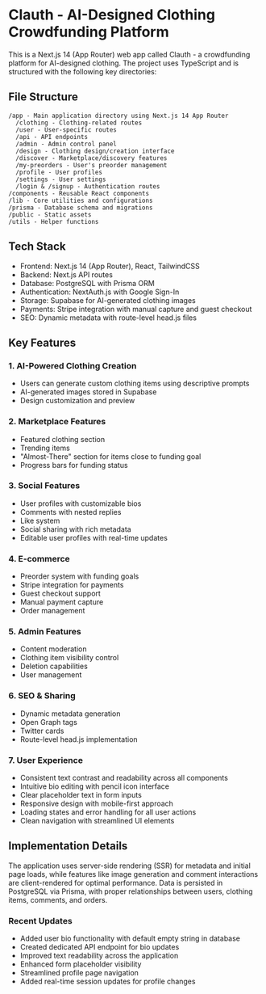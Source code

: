 # Clauth - AI-Designed Clothing Crowdfunding Platform

This is a Next.js 14 (App Router) web app called Clauth - a crowdfunding platform for AI-designed clothing. The project uses TypeScript and is structured with the following key directories:

## File Structure

```
/app - Main application directory using Next.js 14 App Router
  /clothing - Clothing-related routes
  /user - User-specific routes
  /api - API endpoints
  /admin - Admin control panel
  /design - Clothing design/creation interface
  /discover - Marketplace/discovery features
  /my-preorders - User's preorder management
  /profile - User profiles
  /settings - User settings
  /login & /signup - Authentication routes
/components - Reusable React components
/lib - Core utilities and configurations
/prisma - Database schema and migrations
/public - Static assets
/utils - Helper functions
```

## Tech Stack

- Frontend: Next.js 14 (App Router), React, TailwindCSS
- Backend: Next.js API routes
- Database: PostgreSQL with Prisma ORM
- Authentication: NextAuth.js with Google Sign-In
- Storage: Supabase for AI-generated clothing images
- Payments: Stripe integration with manual capture and guest checkout
- SEO: Dynamic metadata with route-level head.js files

## Key Features

### 1. AI-Powered Clothing Creation

- Users can generate custom clothing items using descriptive prompts
- AI-generated images stored in Supabase
- Design customization and preview

### 2. Marketplace Features

- Featured clothing section
- Trending items
- "Almost-There" section for items close to funding goal
- Progress bars for funding status

### 3. Social Features

- User profiles with customizable bios
- Comments with nested replies
- Like system
- Social sharing with rich metadata
- Editable user profiles with real-time updates

### 4. E-commerce

- Preorder system with funding goals
- Stripe integration for payments
- Guest checkout support
- Manual payment capture
- Order management

### 5. Admin Features

- Content moderation
- Clothing item visibility control
- Deletion capabilities
- User management

### 6. SEO & Sharing

- Dynamic metadata generation
- Open Graph tags
- Twitter cards
- Route-level head.js implementation

### 7. User Experience

- Consistent text contrast and readability across all components
- Intuitive bio editing with pencil icon interface
- Clear placeholder text in form inputs
- Responsive design with mobile-first approach
- Loading states and error handling for all user actions
- Clean navigation with streamlined UI elements

## Implementation Details

The application uses server-side rendering (SSR) for metadata and initial page loads, while features like image generation and comment interactions are client-rendered for optimal performance. Data is persisted in PostgreSQL via Prisma, with proper relationships between users, clothing items, comments, and orders.

### Recent Updates

- Added user bio functionality with default empty string in database
- Created dedicated API endpoint for bio updates
- Improved text readability across the application
- Enhanced form placeholder visibility
- Streamlined profile page navigation
- Added real-time session updates for profile changes
